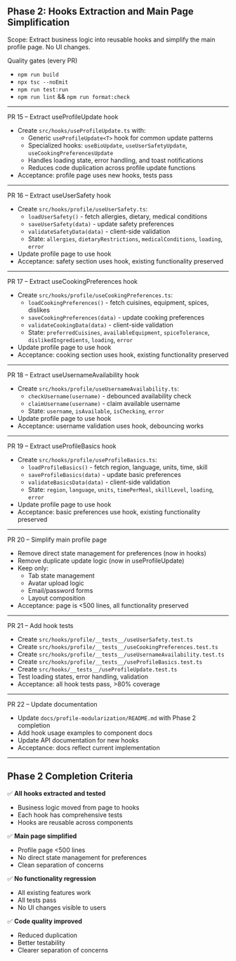 ## Phase 2: Hooks Extraction and Main Page Simplification

Scope: Extract business logic into reusable hooks and simplify the main profile page. No UI changes.

Quality gates (every PR)

- `npm run build`
- `npx tsc --noEmit`
- `npm run test:run`
- `npm run lint` && `npm run format:check`

---

PR 15 – Extract useProfileUpdate hook

- Create `src/hooks/useProfileUpdate.ts` with:
  - Generic `useProfileUpdate<T>` hook for common update patterns
  - Specialized hooks: `useBioUpdate`, `useUserSafetyUpdate`, `useCookingPreferencesUpdate`
  - Handles loading state, error handling, and toast notifications
  - Reduces code duplication across profile update functions
- Acceptance: profile page uses new hooks, tests pass

---

PR 16 – Extract useUserSafety hook

- Create `src/hooks/profile/useUserSafety.ts`:
  - `loadUserSafety()` - fetch allergies, dietary, medical conditions
  - `saveUserSafety(data)` - update safety preferences
  - `validateSafetyData(data)` - client-side validation
  - State: `allergies`, `dietaryRestrictions`, `medicalConditions`, `loading`, `error`
- Update profile page to use hook
- Acceptance: safety section uses hook, existing functionality preserved

---

PR 17 – Extract useCookingPreferences hook

- Create `src/hooks/profile/useCookingPreferences.ts`:
  - `loadCookingPreferences()` - fetch cuisines, equipment, spices, dislikes
  - `saveCookingPreferences(data)` - update cooking preferences
  - `validateCookingData(data)` - client-side validation
  - State: `preferredCuisines`, `availableEquipment`, `spiceTolerance`, `dislikedIngredients`, `loading`, `error`
- Update profile page to use hook
- Acceptance: cooking section uses hook, existing functionality preserved

---

PR 18 – Extract useUsernameAvailability hook

- Create `src/hooks/profile/useUsernameAvailability.ts`:
  - `checkUsername(username)` - debounced availability check
  - `claimUsername(username)` - claim available username
  - State: `username`, `isAvailable`, `isChecking`, `error`
- Update profile page to use hook
- Acceptance: username validation uses hook, debouncing works

---

PR 19 – Extract useProfileBasics hook

- Create `src/hooks/profile/useProfileBasics.ts`:
  - `loadProfileBasics()` - fetch region, language, units, time, skill
  - `saveProfileBasics(data)` - update basic preferences
  - `validateBasicsData(data)` - client-side validation
  - State: `region`, `language`, `units`, `timePerMeal`, `skillLevel`, `loading`, `error`
- Update profile page to use hook
- Acceptance: basic preferences use hook, existing functionality preserved

---

PR 20 – Simplify main profile page

- Remove direct state management for preferences (now in hooks)
- Remove duplicate update logic (now in useProfileUpdate)
- Keep only:
  - Tab state management
  - Avatar upload logic
  - Email/password forms
  - Layout composition
- Acceptance: page is <500 lines, all functionality preserved

---

PR 21 – Add hook tests

- Create `src/hooks/profile/__tests__/useUserSafety.test.ts`
- Create `src/hooks/profile/__tests__/useCookingPreferences.test.ts`
- Create `src/hooks/profile/__tests__/useUsernameAvailability.test.ts`
- Create `src/hooks/profile/__tests__/useProfileBasics.test.ts`
- Create `src/hooks/__tests__/useProfileUpdate.test.ts`
- Test loading states, error handling, validation
- Acceptance: all hook tests pass, >80% coverage

---

PR 22 – Update documentation

- Update `docs/profile-modularization/README.md` with Phase 2 completion
- Add hook usage examples to component docs
- Update API documentation for new hooks
- Acceptance: docs reflect current implementation

---

## Phase 2 Completion Criteria

✅ **All hooks extracted and tested**

- Business logic moved from page to hooks
- Each hook has comprehensive tests
- Hooks are reusable across components

✅ **Main page simplified**

- Profile page <500 lines
- No direct state management for preferences
- Clean separation of concerns

✅ **No functionality regression**

- All existing features work
- All tests pass
- No UI changes visible to users

✅ **Code quality improved**

- Reduced duplication
- Better testability
- Clearer separation of concerns
